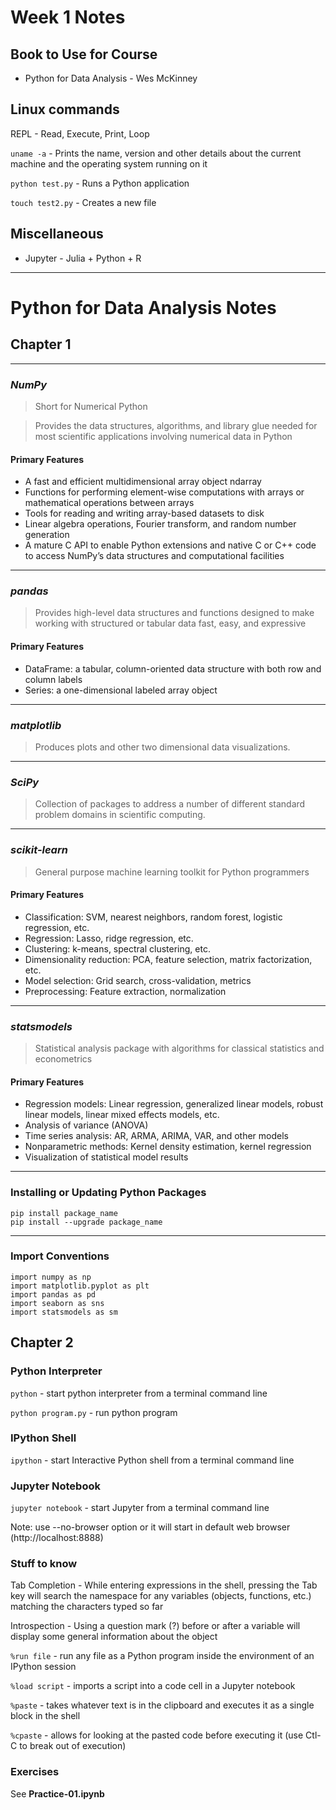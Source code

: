 # Week 1 Notes

## Book to Use for Course
- Python for Data Analysis - Wes McKinney

## Linux commands
 REPL - Read, Execute, Print, Loop
 
 `uname -a` - Prints the name, version and other details about the current machine and the operating system running on it
 
`python test.py` - Runs a Python application

`touch test2.py` - Creates a new file

## Miscellaneous

- Jupyter - Julia + Python + R


---
# Python for Data Analysis Notes

## Chapter 1 

---
### *NumPy*
>Short for Numerical Python

>Provides the data structures, algorithms, and library glue needed for most scientific applications involving numerical data in Python
#### **Primary Features**
- A fast and efficient multidimensional array object ndarray
- Functions for performing element-wise computations with arrays or mathematical operations between arrays
- Tools for reading and writing array-based datasets to disk
- Linear algebra operations, Fourier transform, and random number generation
- A mature C API to enable Python extensions and native C or C++ code to access NumPy’s data structures and computational facilities

---
### *pandas*
>Provides high-level data structures and functions designed to make working with structured or tabular data fast, easy, and expressive
#### **Primary Features**
- DataFrame: a tabular, column-oriented data structure with both row and column labels
- Series: a one-dimensional labeled array object

---
### *matplotlib*
>Produces plots and other two dimensional data visualizations.

---
### *SciPy*
>Collection of packages to address a number of different standard problem domains in scientific computing.

---
### *scikit-learn*
>General purpose machine learning toolkit for Python programmers
#### **Primary Features**
- Classification: SVM, nearest neighbors, random forest, logistic regression, etc.
- Regression: Lasso, ridge regression, etc.
- Clustering: k-means, spectral clustering, etc.
- Dimensionality reduction: PCA, feature selection, matrix factorization, etc.
- Model selection: Grid search, cross-validation, metrics
- Preprocessing: Feature extraction, normalization

---
### *statsmodels*
>Statistical analysis package with algorithms for classical statistics and econometrics
#### **Primary Features**
- Regression models: Linear regression, generalized linear models, robust linear models, linear mixed effects models, etc.
- Analysis of variance (ANOVA)
- Time series analysis: AR, ARMA, ARIMA, VAR, and other models
- Nonparametric methods: Kernel density estimation, kernel regression
 - Visualization of statistical model results

---
### Installing or Updating Python Packages

```
pip install package_name
pip install --upgrade package_name
```

---
### Import Conventions

```
import numpy as np
import matplotlib.pyplot as plt
import pandas as pd
import seaborn as sns
import statsmodels as sm
```

## Chapter 2

### Python Interpreter

`python` - start python interpreter from a terminal command line

`python program.py` - run python program

### IPython Shell

`ipython` - start Interactive Python shell from a terminal command line

### Jupyter Notebook

`jupyter notebook` - start Jupyter from a terminal command line

Note: use --no-browser option or it will start in default web browser (http://localhost:8888)

### Stuff to know

Tab Completion - While entering expressions in the shell, pressing the Tab key will search the namespace for any variables (objects, functions, etc.) matching the characters typed so far

Introspection - Using a question mark (?) before or after a variable will display some general information about the object

`%run file` - run any file as a Python program inside the environment of an IPython session

`%load script` - imports a script into a code cell in a Jupyter notebook

`%paste` - takes whatever text is in the clipboard and executes it as a single block in the shell

`%cpaste` - allows for looking at the pasted code before executing it (use Ctl-C to break out of execution)

### Exercises

See **Practice-01.ipynb**
